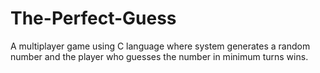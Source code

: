 # The-Perfect-Guess
A multiplayer game using C language where system generates a random number and the player who guesses the number in minimum turns wins.
